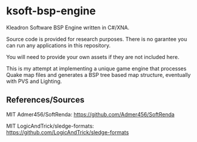 # ksoft-bsp-engine
Kleadron Software BSP Engine written in C#/XNA.

Source code is provided for research purposes. There is no garantee you can run any applications in this repository.

You will need to provide your own assets if they are not included here.

This is my attempt at implementing a unique game engine that processes Quake map files and generates a BSP tree based map structure, eventually with PVS and Lighting.

## References/Sources
MIT Admer456/SoftRenda: https://github.com/Admer456/SoftRenda 

MIT LogicAndTrick/sledge-formats: https://github.com/LogicAndTrick/sledge-formats
